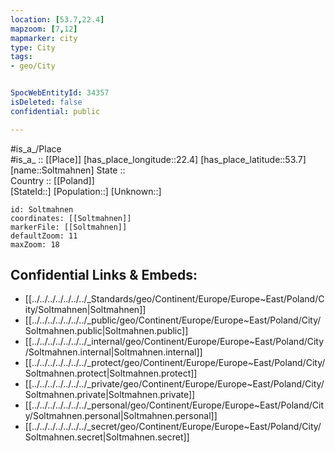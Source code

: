 ```yaml
---
location: [53.7,22.4] 
mapzoom: [7,12] 
mapmarker: city 
type: City
tags:
- geo/City


SpocWebEntityId: 34357
isDeleted: false
confidential: public

---
```

#is_a_/Place  
#is_a_ :: [[Place]] 
[has_place_longitude::22.4] 
[has_place_latitude::53.7] 
[name::Soltmahnen] 
State ::  
Country :: [[Poland]]  
[StateId::] 
[Population::] 
[Unknown::] 


```leaflet
id: Soltmahnen
coordinates: [[Soltmahnen]] 
markerFile: [[Soltmahnen]] 
defaultZoom: 11 
maxZoom: 18
```


## Confidential Links & Embeds: 
- [[../../../../../../../_Standards/geo/Continent/Europe/Europe~East/Poland/City/Soltmahnen|Soltmahnen]] 
- [[../../../../../../../_public/geo/Continent/Europe/Europe~East/Poland/City/Soltmahnen.public|Soltmahnen.public]] 
- [[../../../../../../../_internal/geo/Continent/Europe/Europe~East/Poland/City/Soltmahnen.internal|Soltmahnen.internal]] 
- [[../../../../../../../_protect/geo/Continent/Europe/Europe~East/Poland/City/Soltmahnen.protect|Soltmahnen.protect]] 
- [[../../../../../../../_private/geo/Continent/Europe/Europe~East/Poland/City/Soltmahnen.private|Soltmahnen.private]] 
- [[../../../../../../../_personal/geo/Continent/Europe/Europe~East/Poland/City/Soltmahnen.personal|Soltmahnen.personal]] 
- [[../../../../../../../_secret/geo/Continent/Europe/Europe~East/Poland/City/Soltmahnen.secret|Soltmahnen.secret]] 
